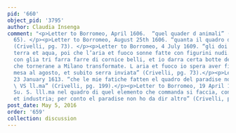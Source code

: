```yaml
---
pid: '660'
object_pid: '3795'
author: Claudia Insenga
comment: "<p>Letter to Borromeo, April 1606.  “quel quader d animali” (Crivelli, pg.
  65). </p><p>Letter to Borromeo, August 25th 1606. “quanta il quadro delli animali…”
  (Crivelli, pg. 73). </p><p>Letter to Borromeo, 4 July 1609. “gli doi paisetto per
  terra et aqua, poi che l’aria et fuoco sonne fatte con figurini nudi. Detta doi
  con glia tri farra farre di cornice belli, et io darra certa botte del pinello,
  che tornerane a Milano transformate. L aria et fuoco io spera aver finite questo
  mesa al agosto, et subito serra inviata” (Crivelli, pg. 73).</p><p>Letter to Borromeo,
  23 January 1613. “che le mie fatiche fatten el quadro del paradise non saranno dispiacute
  \ VS ll.ma” (Crivelli, pg. 199).</p><p>Letter to Borromeo, 19 April 1613 “di server
  Su. S. lll.ma nel quadro di quel elemento che commanda si faccia, con ogni affettione
  et industria; per conto el paradise non ho da dir altro” (Crivelli, pg. 205).</p>"
post_date: May 5, 2016
order: '659'
collection: discussion
---
```

